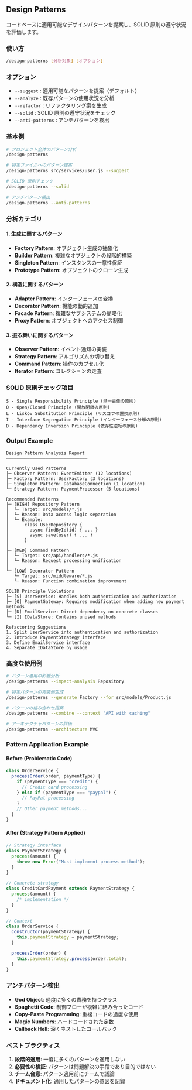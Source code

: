 ## Design Patterns

コードベースに適用可能なデザインパターンを提案し、SOLID 原則の遵守状況を評価します。

### 使い方

```bash
/design-patterns [分析対象] [オプション]
```

### オプション

- `--suggest` : 適用可能なパターンを提案（デフォルト）
- `--analyze` : 既存パターンの使用状況を分析
- `--refactor` : リファクタリング案を生成
- `--solid` : SOLID 原則の遵守状況をチェック
- `--anti-patterns` : アンチパターンを検出

### 基本例

```bash
# プロジェクト全体のパターン分析
/design-patterns

# 特定ファイルへのパターン提案
/design-patterns src/services/user.js --suggest

# SOLID 原則チェック
/design-patterns --solid

# アンチパターン検出
/design-patterns --anti-patterns
```

### 分析カテゴリ

#### 1. 生成に関するパターン

- **Factory Pattern**: オブジェクト生成の抽象化
- **Builder Pattern**: 複雑なオブジェクトの段階的構築
- **Singleton Pattern**: インスタンスの一意性保証
- **Prototype Pattern**: オブジェクトのクローン生成

#### 2. 構造に関するパターン

- **Adapter Pattern**: インターフェースの変換
- **Decorator Pattern**: 機能の動的追加
- **Facade Pattern**: 複雑なサブシステムの簡略化
- **Proxy Pattern**: オブジェクトへのアクセス制御

#### 3. 振る舞いに関するパターン

- **Observer Pattern**: イベント通知の実装
- **Strategy Pattern**: アルゴリズムの切り替え
- **Command Pattern**: 操作のカプセル化
- **Iterator Pattern**: コレクションの走査

### SOLID 原則チェック項目

```
S - Single Responsibility Principle (単一責任の原則)
O - Open/Closed Principle (開放閉鎖の原則)
L - Liskov Substitution Principle (リスコフの置換原則)
I - Interface Segregation Principle (インターフェース分離の原則)
D - Dependency Inversion Principle (依存性逆転の原則)
```

### Output Example

```
Design Pattern Analysis Report
━━━━━━━━━━━━━━━━━━━━━━━━━━━━━━━

Currently Used Patterns
├─ Observer Pattern: EventEmitter (12 locations)
├─ Factory Pattern: UserFactory (3 locations)
├─ Singleton Pattern: DatabaseConnection (1 location)
└─ Strategy Pattern: PaymentProcessor (5 locations)

Recommended Patterns
├─ [HIGH] Repository Pattern
│  └─ Target: src/models/*.js
│  └─ Reason: Data access logic separation
│  └─ Example:
│      class UserRepository {
│        async findById(id) { ... }
│        async save(user) { ... }
│      }
│
├─ [MED] Command Pattern
│  └─ Target: src/api/handlers/*.js
│  └─ Reason: Request processing unification
│
└─ [LOW] Decorator Pattern
   └─ Target: src/middleware/*.js
   └─ Reason: Function combination improvement

SOLID Principle Violations
├─ [S] UserService: Handles both authentication and authorization
├─ [O] PaymentGateway: Requires modification when adding new payment methods
├─ [D] EmailService: Direct dependency on concrete classes
└─ [I] IDataStore: Contains unused methods

Refactoring Suggestions
1. Split UserService into authentication and authorization
2. Introduce PaymentStrategy interface
3. Define EmailService interface
4. Separate IDataStore by usage
```

### 高度な使用例

```bash
# パターン適用の影響分析
/design-patterns --impact-analysis Repository

# 特定パターンの実装例生成
/design-patterns --generate Factory --for src/models/Product.js

# パターンの組み合わせ提案
/design-patterns --combine --context "API with caching"

# アーキテクチャパターンの評価
/design-patterns --architecture MVC
```

### Pattern Application Example

#### Before (Problematic Code)

```javascript
class OrderService {
  processOrder(order, paymentType) {
    if (paymentType === "credit") {
      // Credit card processing
    } else if (paymentType === "paypal") {
      // PayPal processing
    }
    // Other payment methods...
  }
}
```

#### After (Strategy Pattern Applied)

```javascript
// Strategy interface
class PaymentStrategy {
  process(amount) {
    throw new Error("Must implement process method");
  }
}

// Concrete strategy
class CreditCardPayment extends PaymentStrategy {
  process(amount) {
    /* implementation */
  }
}

// Context
class OrderService {
  constructor(paymentStrategy) {
    this.paymentStrategy = paymentStrategy;
  }

  processOrder(order) {
    this.paymentStrategy.process(order.total);
  }
}
```

### アンチパターン検出

- **God Object**: 過度に多くの責務を持つクラス
- **Spaghetti Code**: 制御フローが複雑に絡み合ったコード
- **Copy-Paste Programming**: 重複コードの過度な使用
- **Magic Numbers**: ハードコードされた定数
- **Callback Hell**: 深くネストしたコールバック

### ベストプラクティス

1. **段階的適用**: 一度に多くのパターンを適用しない
2. **必要性の検証**: パターンは問題解決の手段であり目的ではない
3. **チーム合意**: パターン適用前にチームで議論
4. **ドキュメント化**: 適用したパターンの意図を記録
